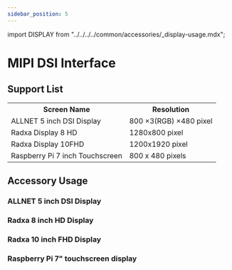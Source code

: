 ```yaml
---
sidebar_position: 5
---
```


import DISPLAY from "../../../../common/accessories/\_display-usage.mdx";

# MIPI DSI Interface

## Support List

<table>
  <tr>
    <th>Screen Name</th>
    <th>Resolution</th>
  </tr>
  <tr>
    <td>ALLNET 5 inch DSI Display</td>
    <td>800 ×3(RGB) ×480 pixel</td>
  </tr>
  <tr>
    <td>Radxa Display 8 HD</td>
    <td>1280x800 pixel</td>
  </tr>
  <tr>
    <td>Radxa Display 10FHD</td>
    <td>1200x1920 pixel </td>
  </tr>
  <tr>
    <td>Raspberry Pi 7 inch Touchscreen</td>
    <td>800 x 480 pixels</td>
  </tr>
</table>

## Accessory Usage

### ALLNET 5 inch DSI Display

<DISPLAY product="ROCK 5A" display_connection_img="/img/rock5a/rock5a-allnet-5inch-display.webp" model="rock-5a" rsetup_path="../../radxa-os/rsetup#overlays" display_name="Radxa 8 inch HD Display" overlays_title="Enable Radxa Display 8HD" />

### Radxa 8 inch HD Display

<DISPLAY product="ROCK 5A" display_connection_img="/img/rock5a/rock5a-8inch-display.webp" model="rock-5a" rsetup_path="../../radxa-os/rsetup#overlays" display_name="Radxa 8 inch HD Display" overlays_title="Enable Radxa Display 8HD" />

### Radxa 10 inch FHD Display

<DISPLAY product="ROCK 5A" display_connection_img="/img/rock5a/rock5a-10inch-fhd-display.webp" model="rock-5a" rsetup_path="../../radxa-os/rsetup#overlays" display_name="Radxa 10 inch FHD Display" overlays_title="Enable Radxa Display 10FHD" />

### Raspberry Pi 7" touchscreen display

<DISPLAY product="ROCK 5A" display_connection_img="/img/rock5a/rock5a-rpi-7inch-display.webp" model="rock-5a" rsetup_path="../../radxa-os/rsetup#overlays" display_name="Raspberry Pi 7 inch touchscreen display" overlays_title="Enable Raspberry Pi 7-inch Touchscreen" />
